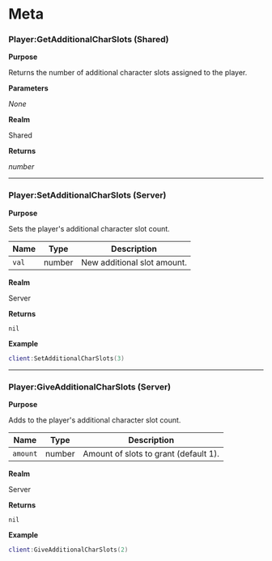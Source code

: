 # Meta

### Player:GetAdditionalCharSlots (Shared)

**Purpose**

Returns the number of additional character slots assigned to the player.

**Parameters**

*None*

**Realm**

Shared

**Returns**

*number*

---

### Player:SetAdditionalCharSlots (Server)

**Purpose**

Sets the player's additional character slot count.

| Name | Type   | Description                 |
| ---- | ------ | --------------------------- |
| `val` | number | New additional slot amount. |

**Realm**

Server

**Returns**

`nil`

**Example**

```lua
client:SetAdditionalCharSlots(3)
```

---

### Player:GiveAdditionalCharSlots (Server)

**Purpose**

Adds to the player's additional character slot count.

| Name       | Type   | Description                            |
| ---------- | ------ | -------------------------------------- |
| `amount` | number | Amount of slots to grant (default 1). |

**Realm**

Server

**Returns**

`nil`

**Example**

```lua
client:GiveAdditionalCharSlots(2)
```

